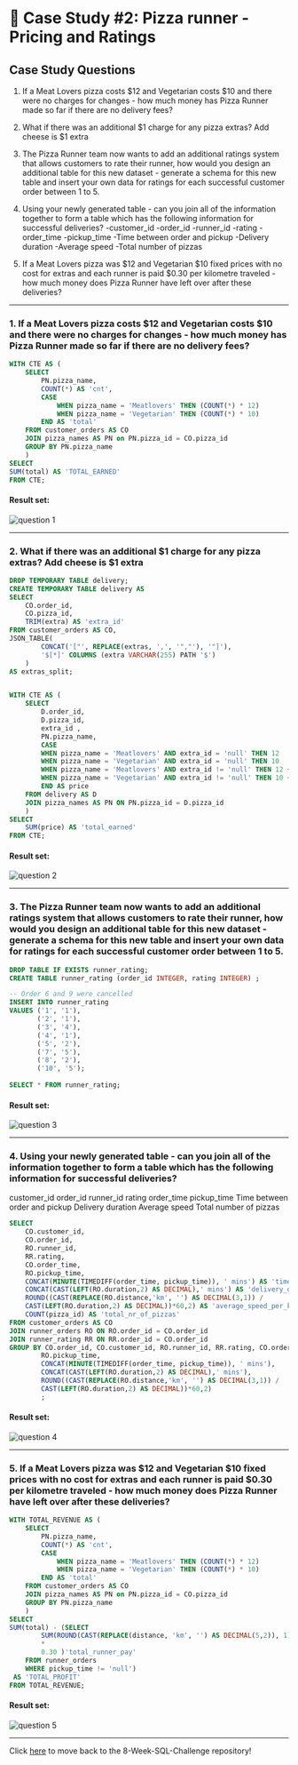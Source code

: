 # :pizza: Case Study #2: Pizza runner - Pricing and Ratings

## Case Study Questions

1. If a Meat Lovers pizza costs $12 and Vegetarian costs $10 and there were no charges for changes - how much money has Pizza Runner made so far if there are no delivery fees?
2. What if there was an additional $1 charge for any pizza extras? Add cheese is $1 extra
3. The Pizza Runner team now wants to add an additional ratings system that allows customers to rate their runner, how would you design an additional table for this new dataset - generate a schema for this new table and insert your own data for ratings for each successful customer order between 1 to 5.
4. Using your newly generated table - can you join all of the information together to form a table which has the following information for successful deliveries?
-customer_id
-order_id
-runner_id
-rating
-order_time
-pickup_time
-Time between order and pickup
-Delivery duration
-Average speed
-Total number of pizzas

5. If a Meat Lovers pizza was $12 and Vegetarian $10 fixed prices with no cost for extras and each runner is paid $0.30 per kilometre traveled - how much money does Pizza Runner have left over after these deliveries?

***

###  1. If a Meat Lovers pizza costs $12 and Vegetarian costs $10 and there were no charges for changes - how much money has Pizza Runner made so far if there are no delivery fees?

```sql
WITH CTE AS ( 
	SELECT 
		PN.pizza_name,
		COUNT(*) AS 'cnt', 
		CASE 
			WHEN pizza_name = 'Meatlovers' THEN (COUNT(*) * 12)
			WHEN pizza_name = 'Vegetarian' THEN (COUNT(*) * 10)
		END AS 'total'
	FROM customer_orders AS CO 
	JOIN pizza_names AS PN on PN.pizza_id = CO.pizza_id
	GROUP BY PN.pizza_name
	) 
SELECT 
SUM(total) AS 'TOTAL_EARNED'
FROM CTE;
``` 
	
#### Result set:
![question 1](https://github.com/user-attachments/assets/8b339afe-84b1-461b-ba33-9e45325ddedb)


***

###  2. What if there was an additional $1 charge for any pizza extras? Add cheese is $1 extra

```sql
DROP TEMPORARY TABLE delivery; 
CREATE TEMPORARY TABLE delivery AS
SELECT 
	CO.order_id,
    CO.pizza_id,
	TRIM(extra) AS 'extra_id'
FROM customer_orders AS CO,
JSON_TABLE(
		CONCAT('["', REPLACE(extras, ',', '","'), '"]'),
		'$[*]' COLUMNS (extra VARCHAR(255) PATH '$')
	) 
AS extras_split;


WITH CTE AS (
	SELECT 
		D.order_id, 
		D.pizza_id,
		extra_id ,
		PN.pizza_name,
		CASE
		WHEN pizza_name = 'Meatlovers' AND extra_id = 'null' THEN 12 
		WHEN pizza_name = 'Vegetarian' AND extra_id = 'null' THEN 10
		WHEN pizza_name = 'Meatlovers' AND extra_id != 'null' THEN 12 + 1
		WHEN pizza_name = 'Vegetarian' AND extra_id != 'null' THEN 10 + 1
		END AS price 
	FROM delivery AS D
	JOIN pizza_names AS PN ON PN.pizza_id = D.pizza_id
	)
SELECT 
	SUM(price) AS 'total_earned'
FROM CTE; 
``` 
	
#### Result set:

![question 2](https://github.com/user-attachments/assets/b43b407e-1dda-4e60-b077-a8cf662e144d)


***

###  3. The Pizza Runner team now wants to add an additional ratings system that allows customers to rate their runner, how would you design an additional table for this new dataset - generate a schema for this new table and insert your own data for ratings for each successful customer order between 1 to 5.

```sql
DROP TABLE IF EXISTS runner_rating;
CREATE TABLE runner_rating (order_id INTEGER, rating INTEGER) ;

-- Order 6 and 9 were cancelled
INSERT INTO runner_rating
VALUES ('1', '1'),
       ('2', '1'),
       ('3', '4'),
       ('4', '1'),
       ('5', '2'),
       ('7', '5'),
       ('8', '2'),
       ('10', '5');
       
SELECT * FROM runner_rating;
``` 
	
#### Result set:

![question 3](https://github.com/user-attachments/assets/00d9d246-db95-4349-a76f-79520355982f)


***

###  4. Using your newly generated table - can you join all of the information together to form a table which has the following information for successful deliveries?

customer_id
order_id
runner_id
rating
order_time
pickup_time
Time between order and pickup
Delivery duration
Average speed
Total number of pizzas

```sql
SELECT
	CO.customer_id, 
    CO.order_id, 
    RO.runner_id, 
    RR.rating,
    CO.order_time, 
    RO.pickup_time,
    CONCAT(MINUTE(TIMEDIFF(order_time, pickup_time)), ' mins') AS 'time_between_order_&_pickup',
    CONCAT(CAST(LEFT(RO.duration,2) AS DECIMAL),' mins') AS 'delivery_duration',
    ROUND((CAST(REPLACE(RO.distance,'km', '') AS DECIMAL(3,1)) / 
    CAST(LEFT(RO.duration,2) AS DECIMAL))*60,2) AS 'average_speed_per_km',
    COUNT(pizza_id) AS 'total_nr_of_pizzas'
FROM customer_orders AS CO
JOIN runner_orders RO ON RO.order_id = CO.order_id
JOIN runner_rating RR ON RR.order_id = CO.order_id
GROUP BY CO.order_id, CO.customer_id, RO.runner_id, RR.rating, CO.order_time,
		RO.pickup_time,
        CONCAT(MINUTE(TIMEDIFF(order_time, pickup_time)), ' mins'),
        CONCAT(CAST(LEFT(RO.duration,2) AS DECIMAL),' mins'),
        ROUND((CAST(REPLACE(RO.distance,'km', '') AS DECIMAL(3,1)) / 
		CAST(LEFT(RO.duration,2) AS DECIMAL))*60,2)
        ;
``` 
	
#### Result set:
![question 4](https://github.com/user-attachments/assets/807ebdcb-b1f8-4b15-be05-f100aa51c5af)


***

###  5. If a Meat Lovers pizza was $12 and Vegetarian $10 fixed prices with no cost for extras and each runner is paid $0.30 per kilometre traveled - how much money does Pizza Runner have left over after these deliveries?

```sql
WITH TOTAL_REVENUE AS ( 
	SELECT 
		PN.pizza_name,
		COUNT(*) AS 'cnt', 
		CASE 
			WHEN pizza_name = 'Meatlovers' THEN (COUNT(*) * 12)
			WHEN pizza_name = 'Vegetarian' THEN (COUNT(*) * 10)
		END AS 'total'
	FROM customer_orders AS CO 
	JOIN pizza_names AS PN on PN.pizza_id = CO.pizza_id
	GROUP BY PN.pizza_name
	) 
SELECT 
SUM(total) - (SELECT 	
		SUM(ROUND(CAST(REPLACE(distance, 'km', '') AS DECIMAL(5,2)), 1) 
		*
		0.30 )'total_runner_pay'
	FROM runner_orders
	WHERE pickup_time != 'null')
 AS 'TOTAL_PROFIT'
FROM TOTAL_REVENUE; 
``` 
	
#### Result set:

![question 5](https://github.com/user-attachments/assets/b00a6620-8f09-4f96-8b65-562b7bf70c42)

***


Click [here](https://github.com/Ali-Nouman02/Danny-s-8-Week-SQL-Challenge) to move back to the 8-Week-SQL-Challenge repository!


